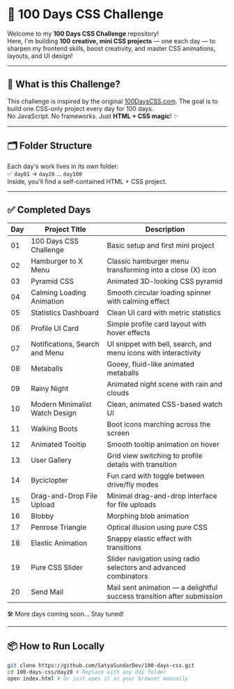 # 🎯 100 Days CSS Challenge

Welcome to my **100 Days CSS Challenge** repository!  
Here, I'm building **100 creative, mini CSS projects** — one each day — to sharpen my frontend skills, boost creativity, and master CSS animations, layouts, and UI design!

---

## 🚀 What is this Challenge?

This challenge is inspired by the original [100DaysCSS.com](https://100dayscss.com/). The goal is to build one CSS-only project every day for 100 days.  
No JavaScript. No frameworks. Just **HTML + CSS magic**! ✨

---

## 🗂️ Folder Structure

Each day's work lives in its own folder:  
✅ `day01` → `day20` … `day100`  
Inside, you’ll find a self-contained HTML + CSS project.

---

## ✅ Completed Days

| Day | Project Title                                                | Description                                                                 |
|-----|--------------------------------------------------------------|-----------------------------------------------------------------------------|
| 01  | 100 Days CSS Challenge                                       | Basic setup and first mini project                                          |
| 02  | Hamburger to X Menu                                          | Classic hamburger menu transforming into a close (X) icon                   |
| 03  | Pyramid CSS                                                  | Animated 3D-looking CSS pyramid                                             |
| 04  | Calming Loading Animation                                    | Smooth circular loading spinner with calming effect                        |
| 05  | Statistics Dashboard                                         | Clean UI card with metric statistics                                        |
| 06  | Profile UI Card                                              | Simple profile card layout with hover effects                               |
| 07  | Notifications, Search and Menu                               | UI snippet with bell, search, and menu icons with interactivity            |
| 08  | Metaballs                                                    | Gooey, fluid-like animated metaballs                                       |
| 09  | Rainy Night                                                  | Animated night scene with rain and clouds                                  |
| 10  | Modern Minimalist Watch Design                               | Clean, animated CSS-based watch UI                                         |
| 11  | Walking Boots                                                | Boot icons marching across the screen                                      |
| 12  | Animated Tooltip                                             | Smooth tooltip animation on hover                                           |
| 13  | User Gallery                                                 | Grid view switching to profile details with transition                     |
| 14  | Byciclopter                                                  | Fun card with toggle between drive/fly modes                               |
| 15  | Drag-and-Drop File Upload                                    | Minimal drag-and-drop interface for file uploads                           |
| 16  | Blobby                                                       | Morphing blob animation                                                    |
| 17  | Penrose Triangle                                             | Optical illusion using pure CSS                                            |
| 18  | Elastic Animation                                            | Snappy elastic effect with transitions                                     |
| 19  | Pure CSS Slider                                              | Slider navigation using radio selectors and advanced combinators           |
| 20  | Send Mail                                                    | Mail sent animation — a delightful success transition after submission     |

🛠️ More days coming soon... Stay tuned!

---

## 📦 How to Run Locally

```bash
git clone https://github.com/SatyaSundarDev/100-days-css.git
cd 100-days-css/day20 # Replace with any day folder
open index.html # Or just open it in your browser manually
